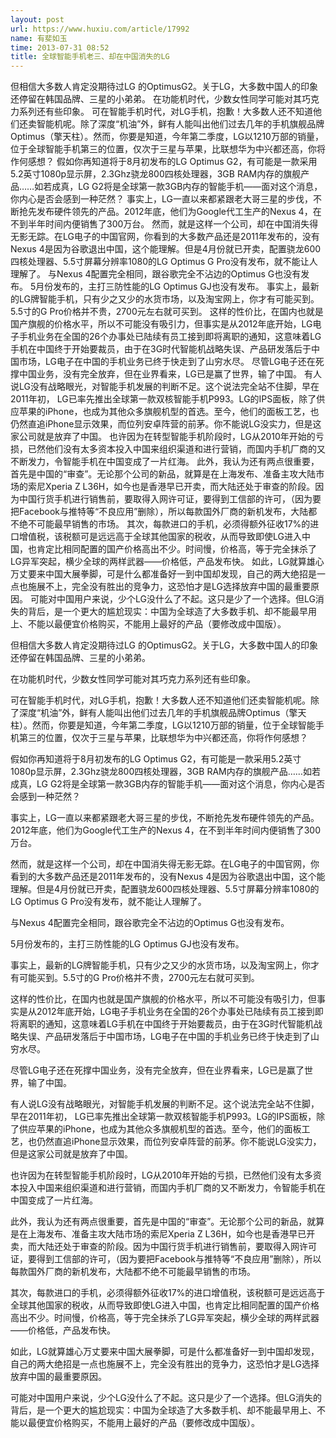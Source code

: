 ```yaml
---
layout: post
url: https://www.huxiu.com/article/17992
name: 有斐如玉
time: 2013-07-31 08:52
title: 全球智能手机老三、却在中国消失的LG
---
```

但相信大多数人肯定没期待过LG 的OptimusG2。关于LG，大多数中国人的印象还停留在韩国品牌、三星的小弟弟。 在功能机时代，少数女性同学可能对其巧克力系列还有些印象。 可在智能手机时代，对LG手机，抱歉！大多数人还不知道他们还卖智能机呢。除了深度“机油”外，鲜有人能叫出他们过去几年的手机旗舰品牌Optimus（擎天柱）。然而，你要是知道，今年第二季度，LG以1210万部的销量，位于全球智能手机第三的位置，仅次于三星与苹果，比联想华为中兴都还高，你将作何感想？ 假如你再知道将于8月初发布的LG Optimus G2，有可能是一款采用5.2英寸1080p显示屏，2.3Ghz骁龙800四核处理器，3GB RAM内存的旗舰产品……如若成真，LG G2将是全球第一款3GB内存的智能手机——面对这个消息，你内心是否会感到一种茫然？ 事实上，LG一直以来都紧跟老大哥三星的步伐，不断抢先发布硬件领先的产品。2012年底，他们为Google代工生产的Nexus 4，在不到半年时间内便销售了300万台。 然而，就是这样一个公司，却在中国消失得无影无踪。在LG电子的中国官网，你看到的大多数产品还是2011年发布的，没有Nexus 4是因为谷歌退出中国，这个能理解。但是4月份就已开卖，配置骁龙600四核处理器、5.5寸屏幕分辨率1080的LG Optimus G Pro没有发布，就不能让人理解了。 与Nexus 4配置完全相同，跟谷歌完全不沾边的Optimus G也没有发布。 5月份发布的，主打三防性能的LG Optimus GJ也没有发布。 事实上，最新的LG牌智能手机，只有少之又少的水货市场，以及淘宝网上，你才有可能买到。5.5寸的G Pro价格并不贵，2700元左右就可买到。 这样的性价比，在国内也就是国产旗舰的价格水平，所以不可能没有吸引力，但事实是从2012年底开始，LG电子手机业务在全国的26个办事处已陆续有员工接到即将离职的通知，这意味着LG手机在中国终于开始要裁员，由于在3G时代智能机战略失误、产品研发落后于中国市场，LG电子在中国的手机业务已终于快走到了山穷水尽。 尽管LG电子还在死撑中国业务，没有完全放弃，但在业界看来，LG已是赢了世界，输了中国。 有人说LG没有战略眼光，对智能手机发展的判断不足。这个说法完全站不住脚，早在2011年初， LG已率先推出全球第一款双核智能手机P993。LG的IPS面板，除了供应苹果的iPhone，也成为其他众多旗舰机型的首选。至今，他们的面板工艺，也仍然直追iPhone显示效果，而位列安卓阵营的前茅。你不能说LG没实力，但是这家公司就是放弃了中国。 也许因为在转型智能手机阶段时，LG从2010年开始的亏损，已然他们没有太多资本投入中国来组织渠道和进行营销，而国内手机厂商的又不断发力，令智能手机在中国变成了一片红海。 此外，我认为还有两点很重要，首先是中国的“审查”。无论那个公司的新品，就算是在上海发布、准备主攻大陆市场的索尼Xperia Z L36H，如今也是香港早已开卖，而大陆还处于审查的阶段。因为中国行货手机进行销售前，要取得入网许可证，要得到工信部的许可，（因为要把Facebook与推特等“不良应用”删除），所以每款国外厂商的新机发布，大陆都不绝不可能最早销售的市场。 其次，每款进口的手机，必须得额外征收17%的进口增值税，该税额可是远远高于全球其他国家的税收，从而导致即使LG进入中国，也肯定比相同配置的国产价格高出不少。时间慢，价格高，等于完全抹杀了LG异军突起，横少全球的两样武器——价格低，产品发布快。 如此，LG就算雄心万丈要来中国大展拳脚，可是什么都准备好一到中国却发现，自己的两大绝招是一点也施展不上，完全没有胜出的竞争力，这恐怕才是LG选择放弃中国的最重要原因。 可能对中国用户来说，少个LG没什么了不起。这只是少了一个选择。但LG消失的背后，是一个更大的尴尬现实：中国为全球造了大多数手机、却不能最早用上、不能以最便宜价格购买，不能用上最好的产品（要修改成中国版）。

但相信大多数人肯定没期待过LG 的OptimusG2。关于LG，大多数中国人的印象还停留在韩国品牌、三星的小弟弟。

在功能机时代，少数女性同学可能对其巧克力系列还有些印象。

可在智能手机时代，对LG手机，抱歉！大多数人还不知道他们还卖智能机呢。除了深度“机油”外，鲜有人能叫出他们过去几年的手机旗舰品牌Optimus（擎天柱）。然而，你要是知道，今年第二季度，LG以1210万部的销量，位于全球智能手机第三的位置，仅次于三星与苹果，比联想华为中兴都还高，你将作何感想？

假如你再知道将于8月初发布的LG Optimus G2，有可能是一款采用5.2英寸1080p显示屏，2.3Ghz骁龙800四核处理器，3GB RAM内存的旗舰产品……如若成真，LG G2将是全球第一款3GB内存的智能手机——面对这个消息，你内心是否会感到一种茫然？

事实上，LG一直以来都紧跟老大哥三星的步伐，不断抢先发布硬件领先的产品。2012年底，他们为Google代工生产的Nexus 4，在不到半年时间内便销售了300万台。

然而，就是这样一个公司，却在中国消失得无影无踪。在LG电子的中国官网，你看到的大多数产品还是2011年发布的，没有Nexus 4是因为谷歌退出中国，这个能理解。但是4月份就已开卖，配置骁龙600四核处理器、5.5寸屏幕分辨率1080的LG Optimus G Pro没有发布，就不能让人理解了。

与Nexus 4配置完全相同，跟谷歌完全不沾边的Optimus G也没有发布。

5月份发布的，主打三防性能的LG Optimus GJ也没有发布。

事实上，最新的LG牌智能手机，只有少之又少的水货市场，以及淘宝网上，你才有可能买到。5.5寸的G Pro价格并不贵，2700元左右就可买到。

这样的性价比，在国内也就是国产旗舰的价格水平，所以不可能没有吸引力，但事实是从2012年底开始，LG电子手机业务在全国的26个办事处已陆续有员工接到即将离职的通知，这意味着LG手机在中国终于开始要裁员，由于在3G时代智能机战略失误、产品研发落后于中国市场，LG电子在中国的手机业务已终于快走到了山穷水尽。

尽管LG电子还在死撑中国业务，没有完全放弃，但在业界看来，LG已是赢了世界，输了中国。

有人说LG没有战略眼光，对智能手机发展的判断不足。这个说法完全站不住脚，早在2011年初， LG已率先推出全球第一款双核智能手机P993。LG的IPS面板，除了供应苹果的iPhone，也成为其他众多旗舰机型的首选。至今，他们的面板工艺，也仍然直追iPhone显示效果，而位列安卓阵营的前茅。你不能说LG没实力，但是这家公司就是放弃了中国。

也许因为在转型智能手机阶段时，LG从2010年开始的亏损，已然他们没有太多资本投入中国来组织渠道和进行营销，而国内手机厂商的又不断发力，令智能手机在中国变成了一片红海。

此外，我认为还有两点很重要，首先是中国的“审查”。无论那个公司的新品，就算是在上海发布、准备主攻大陆市场的索尼Xperia Z L36H，如今也是香港早已开卖，而大陆还处于审查的阶段。因为中国行货手机进行销售前，要取得入网许可证，要得到工信部的许可，（因为要把Facebook与推特等“不良应用”删除），所以每款国外厂商的新机发布，大陆都不绝不可能最早销售的市场。

其次，每款进口的手机，必须得额外征收17%的进口增值税，该税额可是远远高于全球其他国家的税收，从而导致即使LG进入中国，也肯定比相同配置的国产价格高出不少。时间慢，价格高，等于完全抹杀了LG异军突起，横少全球的两样武器——价格低，产品发布快。

如此，LG就算雄心万丈要来中国大展拳脚，可是什么都准备好一到中国却发现，自己的两大绝招是一点也施展不上，完全没有胜出的竞争力，这恐怕才是LG选择放弃中国的最重要原因。

可能对中国用户来说，少个LG没什么了不起。这只是少了一个选择。但LG消失的背后，是一个更大的尴尬现实：中国为全球造了大多数手机、却不能最早用上、不能以最便宜价格购买，不能用上最好的产品（要修改成中国版）。

